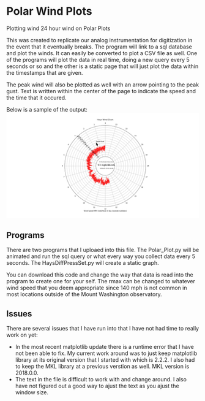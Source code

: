# Polar Wind Plots
Plotting wind 24 hour wind on Polar Plots

This was created to replicate our analog instrumentation for digitization in the event that it eventually breaks.
The program will link to a sql database and plot the winds. It can easily be converted to plot a CSV file as well.
One of the programs will plot the data in real time, doing a new query every 5 seconds or so and the other is a static
page that will just plot the data within the timestamps that are given.

The peak wind will also be plotted as well with an arrow pointing to the peak gust. Text is written within the center of the page
to indicate the speed and the time that it occured.

Below is a sample of the output:
![alt text](https://github.com/adamjgill/Polar_Wind_Plot/blob/master/Setra_Hays.png)

## Programs

There are two programs that I uploaed into this file. The Polar_Plot.py will be animated and run the sql query or what every way you collect data every 5 seconds. The HaysDiffPressSet.py will create a static graph.

You can download this code and change the way that data is read into the program to create one for your self. The rmax can be changed to whatever wind speed that you deem appropriate since 140 mph is not common in most locations outside of the Mount Washington observatory.

## Issues

There are several issues that I have run into that I have not had time to really work on yet:
 - In the most recent matplotlib update there is a runtime error that I have not been able to fix. My current work around was to just keep matplotlib library at its original version that I started with which is 2.2.2. I also had to keep the MKL library at a previous verstion as well. MKL version is 2018.0.0.
 - The text in the file is difficult to work with and change around. I also have not figured out a good way to ajust the text as you ajust the window size.
